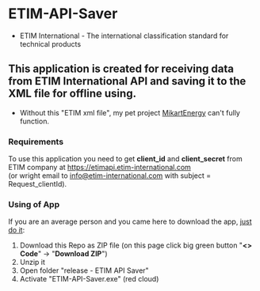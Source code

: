 # ETIM-API-Saver
* ETIM International - The international classification standard for technical products
## This application is created for receiving data from ETIM International API and saving it to the XML file for offline using. 
* Without this "ETIM xml file", my pet project [MikartEnergy](https://github.com/OleksiiPrykhodko/MikartEnergy) can't fully function. 

### Requirements
To use this application you need to get **client_id** and **client_secret** from ETIM company at https://etimapi.etim-international.com  
(or wright email to info@etim-international.com with subject = Request_clientId).  

### Using of App
If you are an average person and you came here to download the app, [just do it](https://youtu.be/ZXsQAXx_ao0?si=PlGpRwck3dUP7QXS):
1) Download this Repo as ZIP file (on this page click big green button "**<> Code**" -> "**Download ZIP**")
2) Unzip it
3) Open folder "release - ETIM API Saver"
4) Activate "ETIM-API-Saver.exe" (red cloud)  

